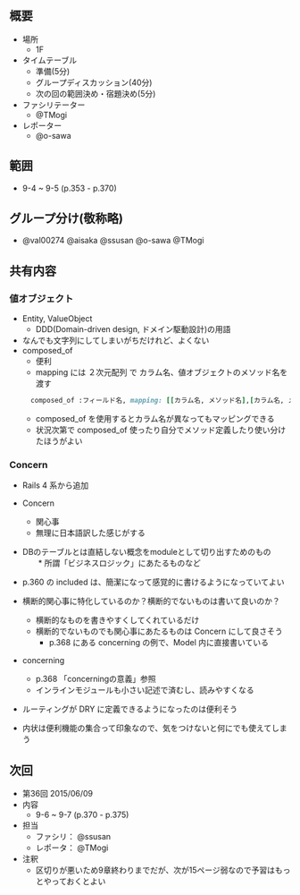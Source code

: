 概要
---

* 場所
  * 1F
* タイムテーブル
  * 準備(5分)
  * グループディスカッション(40分)
  * 次の回の範囲決め・宿題決め(5分)
* ファシリテーター
  * @TMogi
* レポーター
  * @o-sawa

範囲
---
* 9-4 ~ 9-5 (p.353 - p.370)

グループ分け(敬称略)
---

* @val00274 @aisaka @ssusan @o-sawa @TMogi

共有内容
---

### 値オブジェクト
* Entity, ValueObject
  * DDD(Domain-driven design, ドメイン駆動設計)の用語
* なんでも文字列にしてしまいがちだけれど、よくない
* composed_of
  * 便利
  * mapping には ２次元配列 で カラム名、値オブジェクトのメソッド名を渡す
  ~~~ruby
    composed_of :フィールド名, mapping: [[カラム名, メソッド名],[カラム名, メソッド名], ...]
  ~~~
  * composed_of を使用するとカラム名が異なってもマッピングできる
  * 状況次第で composed_of 使ったり自分でメソッド定義したり使い分けたほうがよい

### Concern
* Rails 4 系から追加
* Concern
  * 関心事
  * 無理に日本語訳した感じがする
* DBのテーブルとは直結しない概念をmoduleとして切り出すためのもの
　　* 所謂「ビジネスロジック」にあたるものなど
* p.360 の included は、簡潔になって感覚的に書けるようになっていてよい
* 横断的関心事に特化しているのか？横断的でないものは書いて良いのか？
  * 横断的なものを書きやすくしてくれているだけ
  * 横断的でないものでも関心事にあたるものは Concern にして良さそう
    * p.368 にある concerning の例で、Model 内に直接書いている
* concerning
  * p.368 「concerningの意義」参照  
  * インラインモジュールも小さい記述で済むし、読みやすくなる
* ルーティングが DRY に定義できるようになったのは便利そう

* 内状は便利機能の集合って印象なので、気をつけないと何にでも使えてしまう

次回
---
* 第36回 2015/06/09
* 内容
  * 9-6 ~ 9-7 (p.370 - p.375)
* 担当
  * ファシリ： @ssusan
  * レポータ： @TMogi
* 注釈
  * 区切りが悪いため9章終わりまでだが、次が15ページ弱なので予習はもっとやっておくとよい
